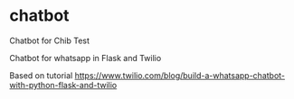 # chatbot
Chatbot for Chib Test

Chatbot for whatsapp in Flask and Twilio

Based on tutorial https://www.twilio.com/blog/build-a-whatsapp-chatbot-with-python-flask-and-twilio

